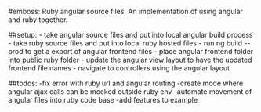 #emboss:
Ruby angular source files. An implementation of using angular and ruby together.

##setup:
	- take angular source files and put into local angular  build process
	- take ruby source files and put into local ruby hosted files
	- run ng build --prod to get a export of angular frontend files
	- place angular frontend folder into public ruby folder
	- update the angular view layout to have the updated frontend file names
	- navigate to controllers using the angular layout


##todos:
	-fix error with ruby url and angular routing
	-create mode where angular ajax calls can be mocked outside 
	ruby env
	-automate movement of angular files into ruby  code base
	-add features to example


